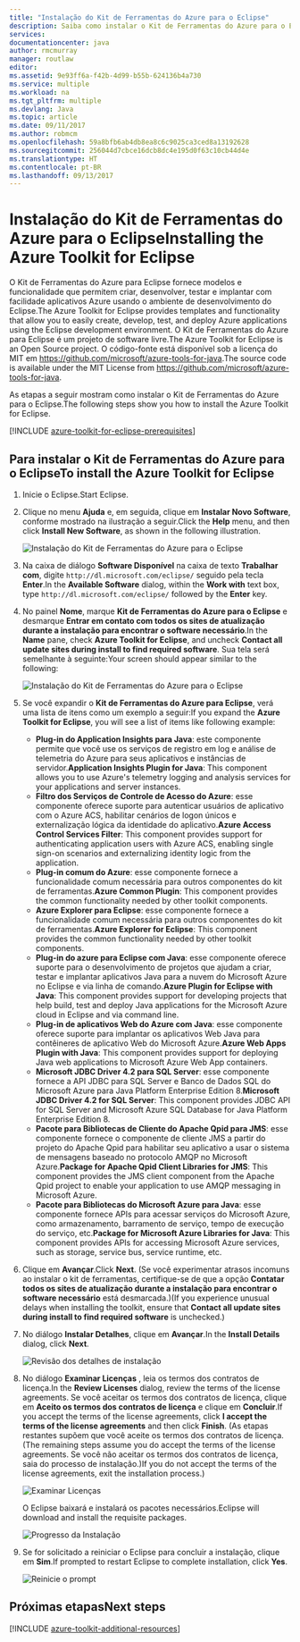 ```yaml
---
title: "Instalação do Kit de Ferramentas do Azure para o Eclipse"
description: Saiba como instalar o Kit de Ferramentas do Azure para o Eclipse.
services: 
documentationcenter: java
author: rmcmurray
manager: routlaw
editor: 
ms.assetid: 9e93ff6a-f42b-4d99-b55b-624136b4a730
ms.service: multiple
ms.workload: na
ms.tgt_pltfrm: multiple
ms.devlang: Java
ms.topic: article
ms.date: 09/11/2017
ms.author: robmcm
ms.openlocfilehash: 59a8bfb6ab4db8ea8c6c9025ca3ced8a13192628
ms.sourcegitcommit: 256044d7cbce16dcb8dc4e195d0f63c10cb44d4e
ms.translationtype: HT
ms.contentlocale: pt-BR
ms.lasthandoff: 09/13/2017
---
```

# <a name="installing-the-azure-toolkit-for-eclipse"></a><span data-ttu-id="eab65-103">Instalação do Kit de Ferramentas do Azure para o Eclipse</span><span class="sxs-lookup"><span data-stu-id="eab65-103">Installing the Azure Toolkit for Eclipse</span></span>

<span data-ttu-id="eab65-104">O Kit de Ferramentas do Azure para Eclipse fornece modelos e funcionalidade que permitem criar, desenvolver, testar e implantar com facilidade aplicativos Azure usando o ambiente de desenvolvimento do Eclipse.</span><span class="sxs-lookup"><span data-stu-id="eab65-104">The Azure Toolkit for Eclipse provides templates and functionality that allow you to easily create, develop, test, and deploy Azure applications using the Eclipse development environment.</span></span> <span data-ttu-id="eab65-105">O Kit de Ferramentas do Azure para Eclipse é um projeto de software livre.</span><span class="sxs-lookup"><span data-stu-id="eab65-105">The Azure Toolkit for Eclipse is an Open Source project.</span></span> <span data-ttu-id="eab65-106">O código-fonte está disponível sob a licença do MIT em <https://github.com/microsoft/azure-tools-for-java>.</span><span class="sxs-lookup"><span data-stu-id="eab65-106">The source code is available under the MIT License from <https://github.com/microsoft/azure-tools-for-java>.</span></span>

<span data-ttu-id="eab65-107">As etapas a seguir mostram como instalar o Kit de Ferramentas do Azure para o Eclipse.</span><span class="sxs-lookup"><span data-stu-id="eab65-107">The following steps show you how to install the Azure Toolkit for Eclipse.</span></span>

[!INCLUDE [azure-toolkit-for-eclipse-prerequisites](../includes/azure-toolkit-for-eclipse-prerequisites.md)]

## <a name="to-install-the-azure-toolkit-for-eclipse"></a><span data-ttu-id="eab65-108">Para instalar o Kit de Ferramentas do Azure para o Eclipse</span><span class="sxs-lookup"><span data-stu-id="eab65-108">To install the Azure Toolkit for Eclipse</span></span>

1. <span data-ttu-id="eab65-109">Inicie o Eclipse.</span><span class="sxs-lookup"><span data-stu-id="eab65-109">Start Eclipse.</span></span>

1. <span data-ttu-id="eab65-110">Clique no menu **Ajuda** e, em seguida, clique em **Instalar Novo Software**, conforme mostrado na ilustração a seguir.</span><span class="sxs-lookup"><span data-stu-id="eab65-110">Click the **Help** menu, and then click **Install New Software**, as shown in the following illustration.</span></span>
   
   ![Instalação do Kit de Ferramentas do Azure para o Eclipse][01]

1. <span data-ttu-id="eab65-112">Na caixa de diálogo **Software Disponível** na caixa de texto **Trabalhar com**, digite `http://dl.microsoft.com/eclipse/` seguido pela tecla **Enter**.</span><span class="sxs-lookup"><span data-stu-id="eab65-112">In the **Available Software** dialog, within the **Work with** text box, type `http://dl.microsoft.com/eclipse/` followed by the **Enter** key.</span></span>

1. <span data-ttu-id="eab65-113">No painel **Nome**, marque **Kit de Ferramentas do Azure para o Eclipse** e desmarque **Entrar em contato com todos os sites de atualização durante a instalação para encontrar o software necessário**.</span><span class="sxs-lookup"><span data-stu-id="eab65-113">In the **Name** pane, check **Azure Toolkit for Eclipse**, and uncheck **Contact all update sites during install to find required software**.</span></span> <span data-ttu-id="eab65-114">Sua tela será semelhante à seguinte:</span><span class="sxs-lookup"><span data-stu-id="eab65-114">Your screen should appear similar to the following:</span></span>
   
   ![Instalação do Kit de Ferramentas do Azure para o Eclipse][02]

1. <span data-ttu-id="eab65-116">Se você expandir o **Kit de Ferramentas do Azure para Eclipse**, verá uma lista de itens como um exemplo a seguir:</span><span class="sxs-lookup"><span data-stu-id="eab65-116">If you expand the **Azure Toolkit for Eclipse**, you will see a list of items like following example:</span></span>
   
   * <span data-ttu-id="eab65-117">**Plug-in do Application Insights para Java**: este componente permite que você use os serviços de registro em log e análise de telemetria do Azure para seus aplicativos e instâncias de servidor.</span><span class="sxs-lookup"><span data-stu-id="eab65-117">**Application Insights Plugin for Java**: This component allows you to use Azure's telemetry logging and analysis services for your applications and server instances.</span></span>
   * <span data-ttu-id="eab65-118">**Filtro dos Serviços de Controle de Acesso do Azure**: esse componente oferece suporte para autenticar usuários de aplicativo com o Azure ACS, habilitar cenários de logon únicos e externalização lógica da identidade do aplicativo.</span><span class="sxs-lookup"><span data-stu-id="eab65-118">**Azure Access Control Services Filter**: This component provides support for authenticating application users with Azure ACS, enabling single sign-on scenarios and externalizing identity logic from the application.</span></span>
   * <span data-ttu-id="eab65-119">**Plug-in comum do Azure**: esse componente fornece a funcionalidade comum necessária para outros componentes do kit de ferramentas.</span><span class="sxs-lookup"><span data-stu-id="eab65-119">**Azure Common Plugin**: This component provides the common functionality needed by other toolkit components.</span></span>
   * <span data-ttu-id="eab65-120">**Azure Explorer para Eclipse**: esse componente fornece a funcionalidade comum necessária para outros componentes do kit de ferramentas.</span><span class="sxs-lookup"><span data-stu-id="eab65-120">**Azure Explorer for Eclipse**: This component provides the common functionality needed by other toolkit components.</span></span>
   * <span data-ttu-id="eab65-121">**Plug-in do azure para Eclipse com Java**: esse componente oferece suporte para o desenvolvimento de projetos que ajudam a criar, testar e implantar aplicativos Java para a nuvem do Microsoft Azure no Eclipse e via linha de comando.</span><span class="sxs-lookup"><span data-stu-id="eab65-121">**Azure Plugin for Eclipse with Java**: This component provides support for developing projects that help build, test and deploy Java applications for the Microsoft Azure cloud in Eclipse and via command line.</span></span>
   * <span data-ttu-id="eab65-122">**Plug-in de aplicativos Web do Azure com Java**: esse componente oferece suporte para implantar os aplicativos Web Java para contêineres de aplicativo Web do Microsoft Azure.</span><span class="sxs-lookup"><span data-stu-id="eab65-122">**Azure Web Apps Plugin with Java**: This component provides support for deploying Java web applications to Microsoft Azure Web App containers.</span></span>
   * <span data-ttu-id="eab65-123">**Microsoft JDBC Driver 4.2 para SQL Server**: esse componente fornece a API JDBC para SQL Server e Banco de Dados SQL do Microsoft Azure para Java Platform Enterprise Edition 8.</span><span class="sxs-lookup"><span data-stu-id="eab65-123">**Microsoft JDBC Driver 4.2 for SQL Server**: This component provides JDBC API for SQL Server and Microsoft Azure SQL Database for Java Platform Enterprise Edition 8.</span></span>
   * <span data-ttu-id="eab65-124">**Pacote para Bibliotecas de Cliente do Apache Qpid para JMS**: esse componente fornece o componente de cliente JMS a partir do projeto do Apache Qpid para habilitar seu aplicativo a usar o sistema de mensagens baseado no protocolo AMQP no Microsoft Azure.</span><span class="sxs-lookup"><span data-stu-id="eab65-124">**Package for Apache Qpid Client Libraries for JMS**: This component provides the JMS client component from the Apache Qpid project to enable your application to use AMQP messaging in Microsoft Azure.</span></span>
   * <span data-ttu-id="eab65-125">**Pacote para Bibliotecas do Microsoft Azure para Java**: esse componente fornece APIs para acessar serviços do Microsoft Azure, como armazenamento, barramento de serviço, tempo de execução do serviço, etc.</span><span class="sxs-lookup"><span data-stu-id="eab65-125">**Package for Microsoft Azure Libraries for Java**: This component provides APIs for accessing Microsoft Azure services, such as storage, service bus, service runtime, etc.</span></span>

1. <span data-ttu-id="eab65-126">Clique em **Avançar**.</span><span class="sxs-lookup"><span data-stu-id="eab65-126">Click **Next**.</span></span> <span data-ttu-id="eab65-127">(Se você experimentar atrasos incomuns ao instalar o kit de ferramentas, certifique-se de que a opção **Contatar todos os sites de atualização durante a instalação para encontrar o software necessário** está desmarcada.)</span><span class="sxs-lookup"><span data-stu-id="eab65-127">(If you experience unusual delays when installing the toolkit, ensure that **Contact all update sites during install to find required software** is unchecked.)</span></span>

1. <span data-ttu-id="eab65-128">No diálogo **Instalar Detalhes**, clique em **Avançar**.</span><span class="sxs-lookup"><span data-stu-id="eab65-128">In the **Install Details** dialog, click **Next**.</span></span>
   
   ![Revisão dos detalhes de instalação][03]

1. <span data-ttu-id="eab65-130">No diálogo **Examinar Licenças** , leia os termos dos contratos de licença.</span><span class="sxs-lookup"><span data-stu-id="eab65-130">In the **Review Licenses** dialog, review the terms of the license agreements.</span></span> <span data-ttu-id="eab65-131">Se você aceitar os termos dos contratos de licença, clique em **Aceito os termos dos contratos de licença** e clique em **Concluir**.</span><span class="sxs-lookup"><span data-stu-id="eab65-131">If you accept the terms of the license agreements, click **I accept the terms of the license agreements** and then click **Finish**.</span></span> <span data-ttu-id="eab65-132">(As etapas restantes supõem que você aceite os termos dos contratos de licença.</span><span class="sxs-lookup"><span data-stu-id="eab65-132">(The remaining steps assume you do accept the terms of the license agreements.</span></span> <span data-ttu-id="eab65-133">Se você não aceitar os termos dos contratos de licença, saia do processo de instalação.)</span><span class="sxs-lookup"><span data-stu-id="eab65-133">If you do not accept the terms of the license agreements, exit the installation process.)</span></span>
   
   ![Examinar Licenças][04]
   
   <span data-ttu-id="eab65-135">O Eclipse baixará e instalará os pacotes necessários.</span><span class="sxs-lookup"><span data-stu-id="eab65-135">Eclipse will download and install the requisite packages.</span></span>
   
   ![Progresso da Instalação][05]

1. <span data-ttu-id="eab65-137">Se for solicitado a reiniciar o Eclipse para concluir a instalação, clique em **Sim**.</span><span class="sxs-lookup"><span data-stu-id="eab65-137">If prompted to restart Eclipse to complete installation, click **Yes**.</span></span>
   
   ![Reinicie o prompt][06]

## <a name="next-steps"></a><span data-ttu-id="eab65-139">Próximas etapas</span><span class="sxs-lookup"><span data-stu-id="eab65-139">Next steps</span></span>

[!INCLUDE [azure-toolkit-additional-resources](../includes/azure-toolkit-additional-resources.md)]

<!-- URL List -->

<!-- Legacy MSDN URL = https://msdn.microsoft.com/library/azure/hh690946.aspx -->

<!-- IMG List -->

[01]: media/azure-toolkit-for-eclipse-installation/eclipse-installation-01.png
[02]: media/azure-toolkit-for-eclipse-installation/eclipse-installation-02.png
[03]: media/azure-toolkit-for-eclipse-installation/eclipse-installation-03.png
[04]: media/azure-toolkit-for-eclipse-installation/eclipse-installation-04.png
[05]: media/azure-toolkit-for-eclipse-installation/eclipse-installation-05.png
[06]: media/azure-toolkit-for-eclipse-installation/eclipse-installation-06.png
